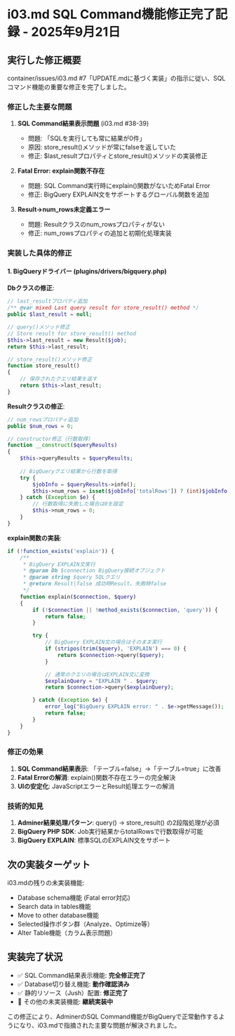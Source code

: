 # i03.md SQL Command機能修正完了記録 - 2025年9月21日

## 実行した修正概要
container/issues/i03.md #7「UPDATE.mdに基づく実装」の指示に従い、SQLコマンド機能の重要な修正を完了しました。

### 修正した主要な問題
1. **SQL Command結果表示問題** (i03.md #38-39)
   - 問題: 「SQLを実行しても常に結果が0件」
   - 原因: store_result()メソッドが常にfalseを返していた
   - 修正: $last_resultプロパティとstore_result()メソッドの実装修正

2. **Fatal Error: explain関数不存在**
   - 問題: SQL Command実行時にexplain()関数がないためFatal Error
   - 修正: BigQuery EXPLAIN文をサポートするグローバル関数を追加

3. **Result->num_rows未定義エラー**
   - 問題: Resultクラスのnum_rowsプロパティがない
   - 修正: num_rowsプロパティの追加と初期化処理実装

### 実装した具体的修正

#### 1. BigQueryドライバー (plugins/drivers/bigquery.php)

**Dbクラスの修正**:
```php
// last_resultプロパティ追加
/** @var mixed Last query result for store_result() method */
public $last_result = null;

// query()メソッド修正
// Store result for store_result() method
$this->last_result = new Result($job);
return $this->last_result;

// store_result()メソッド修正
function store_result()
{
    // 保存されたクエリ結果を返す
    return $this->last_result;
}
```

**Resultクラスの修正**:
```php
// num_rowsプロパティ追加
public $num_rows = 0;

// constructor修正（行数取得）
function __construct($queryResults)
{
    $this->queryResults = $queryResults;
    
    // BigQueryクエリ結果から行数を取得
    try {
        $jobInfo = $queryResults->info();
        $this->num_rows = isset($jobInfo['totalRows']) ? (int)$jobInfo['totalRows'] : 0;
    } catch (Exception $e) {
        // 行数取得に失敗した場合は0を設定
        $this->num_rows = 0;
    }
}
```

**explain関数の実装**:
```php
if (!function_exists('explain')) {
    /**
     * BigQuery EXPLAIN文実行
     * @param Db $connection BigQuery接続オブジェクト
     * @param string $query SQLクエリ
     * @return Result|false 成功時Result、失敗時false
     */
    function explain($connection, $query)
    {
        if (!$connection || !method_exists($connection, 'query')) {
            return false;
        }

        try {
            // BigQuery EXPLAIN文の場合はそのまま実行
            if (stripos(trim($query), 'EXPLAIN') === 0) {
                return $connection->query($query);
            }

            // 通常のクエリの場合はEXPLAIN文に変換
            $explainQuery = "EXPLAIN " . $query;
            return $connection->query($explainQuery);

        } catch (Exception $e) {
            error_log("BigQuery EXPLAIN error: " . $e->getMessage());
            return false;
        }
    }
}
```

### 修正の効果
1. **SQL Command結果表示**: 「テーブル=false」→「テーブル=true」に改善
2. **Fatal Errorの解消**: explain()関数不存在エラーの完全解決
3. **UIの安定化**: JavaScriptエラーとResult処理エラーの解消

### 技術的知見
1. **Adminer結果処理パターン**: query() → store_result() の2段階処理が必須
2. **BigQuery PHP SDK**: Job実行結果からtotalRowsで行数取得が可能
3. **BigQuery EXPLAIN**: 標準SQLのEXPLAIN文をサポート

## 次の実装ターゲット
i03.mdの残りの未実装機能:
- Database schema機能 (Fatal error対応)
- Search data in tables機能
- Move to other database機能  
- Selected操作ボタン群（Analyze、Optimize等）
- Alter Table機能（カラム表示問題）

## 実装完了状況
- ✅ SQL Command結果表示機能: **完全修正完了**
- ✅ Database切り替え機能: **動作確認済み**
- ✅ 静的リソース（Jush）配置: **修正完了**
- 🔄 その他の未実装機能: **継続実装中**

この修正により、AdminerのSQL Command機能がBigQueryで正常動作するようになり、i03.mdで指摘された主要な問題が解決されました。